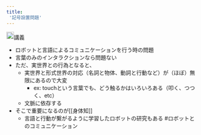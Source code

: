 ```yaml
---
title:
 '記号設置問題'
---
```


<img src='https://scrapbox.io/api/pages/blu3mo-public/情報科学の達人/icon' alt='情報科学の達人.icon' height="19.5"/>講義
- ロボットと言語によるコミュニケーションを行う時の問題
- 言葉のみのインタラクションなら問題ない
- ただ、実世界との行為となると、
    - 実世界と形式世界の対応（名詞と物体、動詞と行動など）が（ほぼ）無限にあるので大変
        - ex: touchという言葉でも、どう触るかはいろいろある（叩く、つつく、etc）
    - 文脈に依存する
- そこで重要になるのが[[身体知]]
    - 言語と行動が繋がるように学習したロボットの研究もある
#ロボットとのコミュニケーション
